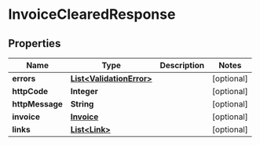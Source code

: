 
# InvoiceClearedResponse

## Properties
Name | Type | Description | Notes
------------ | ------------- | ------------- | -------------
**errors** | [**List&lt;ValidationError&gt;**](ValidationError.md) |  |  [optional]
**httpCode** | **Integer** |  |  [optional]
**httpMessage** | **String** |  |  [optional]
**invoice** | [**Invoice**](Invoice.md) |  |  [optional]
**links** | [**List&lt;Link&gt;**](Link.md) |  |  [optional]



